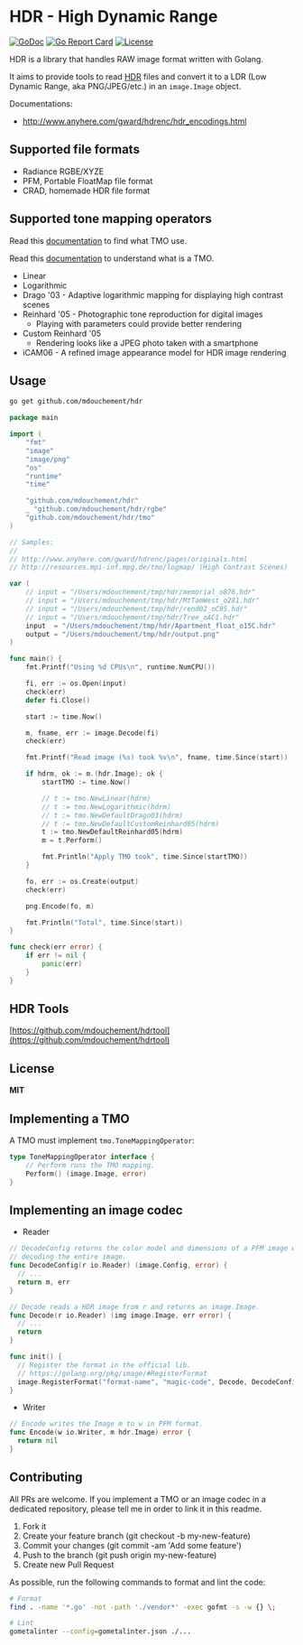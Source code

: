 # HDR - High Dynamic Range

[![GoDoc](https://img.shields.io/badge/godoc-reference-blue.svg)](https://godoc.org/github.com/mdouchement/hdr)
[![Go Report Card](https://goreportcard.com/badge/github.com/mdouchement/hdr)](https://goreportcard.com/report/github.com/mdouchement/hdr)
[![License](https://img.shields.io/github/license/mdouchement/hdr.svg)](http://opensource.org/licenses/MIT)

HDR is a library that handles RAW image format written with Golang.

It aims to provide tools to read [HDR](https://en.wikipedia.org/wiki/High-dynamic-range_imaging) files and convert it to a LDR (Low Dynamic Range, aka PNG/JPEG/etc.) in an `image.Image` object.


Documentations:
 - http://www.anyhere.com/gward/hdrenc/hdr_encodings.html


## Supported file formats

- Radiance RGBE/XYZE
- PFM, Portable FloatMap file format
- CRAD, homemade HDR file format

## Supported tone mapping operators

Read this [documentation](http://osp.wikidot.com/parameters-for-photographers) to find what TMO use.

Read this [documentation](https://hal.archives-ouvertes.fr/hal-00724931/document) to understand what is a TMO.

- Linear
- Logarithmic
- Drago '03    - Adaptive logarithmic mapping for displaying high contrast scenes
- Reinhard '05 - Photographic tone reproduction for digital images
  - Playing with parameters could provide better rendering
- Custom Reinhard '05
	- Rendering looks like a JPEG photo taken with a smartphone
- iCAM06       - A refined image appearance model for HDR image rendering

## Usage

```sh
go get github.com/mdouchement/hdr
```

```go
package main

import (
	"fmt"
	"image"
	"image/png"
	"os"
	"runtime"
	"time"

	"github.com/mdouchement/hdr"
	_ "github.com/mdouchement/hdr/rgbe"
	"github.com/mdouchement/hdr/tmo"
)

// Samples:
//
// http://www.anyhere.com/gward/hdrenc/pages/originals.html
// http://resources.mpi-inf.mpg.de/tmo/logmap/ (High Contrast Scenes)

var (
	// input = "/Users/mdouchement/tmp/hdr/memorial_o876.hdr"
	// input = "/Users/mdouchement/tmp/hdr/MtTamWest_o281.hdr"
	// input = "/Users/mdouchement/tmp/hdr/rend02_oC95.hdr"
	// input = "/Users/mdouchement/tmp/hdr/Tree_oAC1.hdr"
	input  = "/Users/mdouchement/tmp/hdr/Apartment_float_o15C.hdr"
	output = "/Users/mdouchement/tmp/hdr/output.png"
)

func main() {
	fmt.Printf("Using %d CPUs\n", runtime.NumCPU())

	fi, err := os.Open(input)
	check(err)
	defer fi.Close()

	start := time.Now()

	m, fname, err := image.Decode(fi)
	check(err)

	fmt.Printf("Read image (%s) took %v\n", fname, time.Since(start))

	if hdrm, ok := m.(hdr.Image); ok {
		startTMO := time.Now()

		// t := tmo.NewLinear(hdrm)
		// t := tmo.NewLogarithmic(hdrm)
		// t := tmo.NewDefaultDrago03(hdrm)
		// t := tmo.NewDefaultCustomReinhard05(hdrm)
		t := tmo.NewDefaultReinhard05(hdrm)
		m = t.Perform()

		fmt.Println("Apply TMO took", time.Since(startTMO))
	}

	fo, err := os.Create(output)
	check(err)

	png.Encode(fo, m)

	fmt.Println("Total", time.Since(start))
}

func check(err error) {
	if err != nil {
		panic(err)
	}
}
```


## HDR Tools

[https://github.com/mdouchement/hdrtool](https://github.com/mdouchement/hdrtool)

## License

**MIT**


## Implementing a TMO

A TMO must implement `tmo.ToneMappingOperator`:

```go
type ToneMappingOperator interface {
	// Perform runs the TMO mapping.
	Perform() (image.Image, error)
}
```

## Implementing an image codec

- Reader

```go
// DecodeConfig returns the color model and dimensions of a PFM image without
// decoding the entire image.
func DecodeConfig(r io.Reader) (image.Config, error) {
  // ...
  return m, err
}

// Decode reads a HDR image from r and returns an image.Image.
func Decode(r io.Reader) (img image.Image, err error) {
  // ...
  return
}

func init() {
  // Register the format in the official lib.
  // https://golang.org/pkg/image/#RegisterFormat
  image.RegisterFormat("format-name", "magic-code", Decode, DecodeConfig)
}
```

- Writer

```go
// Encode writes the Image m to w in PFM format.
func Encode(w io.Writer, m hdr.Image) error {
  return nil
}
```

## Contributing

All PRs are welcome. If you implement a TMO or an image codec in a dedicated repository, please tell me in order to link it in this readme.

1. Fork it
2. Create your feature branch (git checkout -b my-new-feature)
3. Commit your changes (git commit -am 'Add some feature')
5. Push to the branch (git push origin my-new-feature)
6. Create new Pull Request

As possible, run the following commands to format and lint the code:

```sh
# Format
find . -name '*.go' -not -path './vendor*' -exec gofmt -s -w {} \;

# Lint
gometalinter --config=gometalinter.json ./...
```
